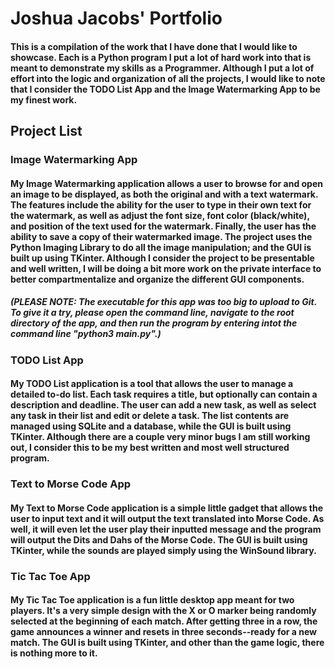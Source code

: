 # Joshua Jacobs' Portfolio

#### This is a compilation of the work that I have done that I would like to showcase. Each is a Python program I put a lot of hard work into that is meant to demonstrate my skills as a Programmer. Although I put a lot of effort into the logic and organization of all the projects, I would like to note that I consider the TODO List App and the Image Watermarking App to be my finest work.

## Project List

### Image Watermarking App

#### My Image Watermarking application allows a user to browse for and open an image to be displayed, as both the original and with a text watermark. The features include the ability for the user to type in their own text for the watermark, as well as adjust the font size, font color (black/white), and position of the text used for the watermark. Finally, the user has the ability to save a copy of their watermarked image. The project uses the Python Imaging Library to do all the image manipulation; and the GUI is built up using TKinter. Although I consider the project to be presentable and well written, I will be doing a bit more work on the private interface to better compartmentalize and organize the different GUI components.

##### (*PLEASE NOTE*: The executable for this app was too big to upload to Git. To give it a try, please open the command line, navigate to the root directory of the app, and then run the program by entering intot the command line "python3 main.py".)

### TODO List App

#### My TODO List application is a tool that allows the user to manage a detailed to-do list. Each task requires a title, but optionally can contain a description and deadline. The user can add a new task, as well as select any task in their list and edit or delete a task. The list contents are managed using SQLite and a database, while the GUI is built using TKinter. Although there are a couple very minor bugs I am still working out, I consider this to be my best written and most well structured program.

### Text to Morse Code App

#### My Text to Morse Code application is a simple little gadget that allows the user to input text and it will output the text translated into Morse Code. As well, it will even let the user play their inputted message and the program will output the Dits and Dahs of the Morse Code. The GUI is built using TKinter, while the sounds are played simply using the WinSound library.

### Tic Tac Toe App

#### My Tic Tac Toe application is a fun little desktop app meant for two players. It's a very simple design with the X or O marker being randomly selected at the beginning of each match. After getting three in a row, the game announces a winner and resets in three seconds--ready for a new match. The GUI is built using TKinter, and other than the game logic, there is nothing more to it.